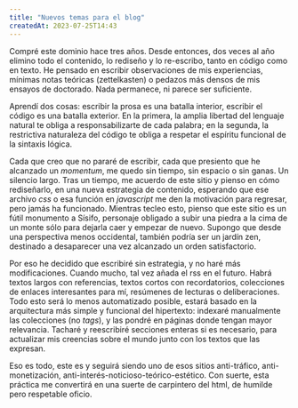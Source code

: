 ```yaml
---
title: "Nuevos temas para el blog"
createdAt: 2023-07-25T14:43
---
```


Compré este dominio hace tres años. Desde entonces, dos veces al año elimino todo el contenido, lo rediseño y lo re-escribo, tanto en código como en texto. He pensado en escribir observaciones de mis experiencias, mínimas notas teóricas (zettelkasten) o pedazos más densos de mis ensayos de doctorado. Nada permanece, ni parece ser suficiente.

Aprendí dos cosas: escribir la prosa es una batalla interior, escribir el código es una batalla exterior. En la primera, la amplia libertad del lenguaje natural te obliga a responsabilizarte de cada palabra; en la segunda, la restrictiva naturaleza del código te obliga a respetar el espíritu funcional de la sintaxis lógica.

Cada que creo que no pararé de escribir, cada que presiento que he alcanzado un *momentum*, me quedo sin tiempo, sin espacio o sin ganas. Un silencio largo. Tras un tiempo, me acuerdo de este sitio y pienso en cómo rediseñarlo, en una nueva estrategia de contenido, esperando que ese archivo *css* o esa función en *javascript* me den la motivación para regresar, pero jamás ha funcionado. Mientras tecleo esto, pienso que este sitio es un fútil monumento a Sísifo, personaje obligado a subir una piedra a la cima de un monte sólo para dejarla caer y empezar de nuevo. Supongo que desde una perspectiva menos occidental, también podría ser un jardín zen, destinado a desaparecer una vez alcanzado un orden satisfactorio.

Por eso he decidido que escribiré sin estrategia, y no haré más modificaciones. Cuando mucho, tal vez añada el rss en el futuro. Habrá textos largos con referencias, textos cortos con recordatorios, colecciones de enlaces interesantes para mí, resúmenes de lecturas o deliberaciones. Todo esto será lo menos automatizado posible, estará basado en la arquitectura más simple y funcional del hipertexto: indexaré manualmente las colecciones (no *tags*), y las pondré en páginas donde tengan mayor relevancia. Tacharé y reescribiré secciones enteras si es necesario, para actualizar mis creencias sobre el mundo junto con los textos que las expresan.

Eso es todo, este es y seguirá siendo uno de esos sitios anti-tráfico, anti-monetización, anti-interés-noticioso-teórico-estético. Con suerte, esta práctica me convertirá en una suerte de carpintero del html, de humilde pero respetable oficio. 
